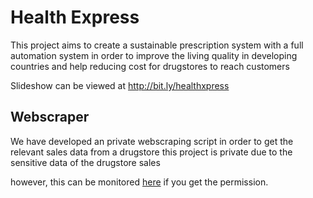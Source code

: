# Health Express

This project aims to create a sustainable prescription system with a full automation system in order to improve the living quality in developing countries and help reducing cost for drugstores to reach customers

Slideshow can be viewed at http://bit.ly/healthxpress

## Webscraper
We have developed an private webscraping script in order to get the relevant sales data from a drugstore
this project is private due to the sensitive data of the drugstore sales

however, this  can be monitored [here]() if you get the permission.
